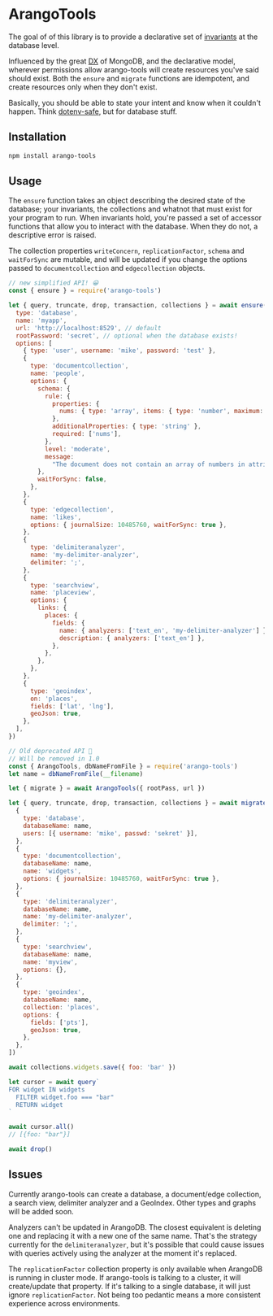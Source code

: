 # ArangoTools

The goal of of this library is to provide a declarative set of
[invariants](https://softwareengineering.stackexchange.com/a/32755/153496) at
the database level.

Influenced by the great [DX](https://bit.ly/2YomoYC) of MongoDB, and the
declarative model, wherever permissions allow arango-tools will create
resources you've said should exist. Both the `ensure` and `migrate` functions
are idempotent, and create resources only when they don't exist.

Basically, you should be able to state your intent and know when it couldn't
happen. Think [dotenv-safe](https://www.npmjs.com/package/dotenv-safe), but for
database stuff.

## Installation

```sh
npm install arango-tools
```

## Usage

The `ensure` function takes an object describing the desired state of the
database; your invariants, the collections and whatnot that must exist for your
program to run. When invariants hold, you're passed a set of accessor functions
that allow you to interact with the database. When they do not, a descriptive
error is raised.

The collection properties `writeConcern`, `replicationFactor`, `schema` and `waitForSync` are mutable, and will be updated if you change the options passed to `documentcollection` and `edgecollection` objects.

```javascript
// new simplified API! 😀
const { ensure } = require('arango-tools')

let { query, truncate, drop, transaction, collections } = await ensure({
  type: 'database',
  name: 'myapp',
  url: 'http://localhost:8529', // default
  rootPassword: 'secret', // optional when the database exists!
  options: [
    { type: 'user', username: 'mike', password: 'test' },
    {
      type: 'documentcollection',
      name: 'people',
      options: {
        schema: {
          rule: {
            properties: {
              nums: { type: 'array', items: { type: 'number', maximum: 6 } },
            },
            additionalProperties: { type: 'string' },
            required: ['nums'],
          },
          level: 'moderate',
          message:
            "The document does not contain an array of numbers in attribute 'nums', or one of the numbers is bigger than 6.",
        },
        waitForSync: false,
      },
    },
    {
      type: 'edgecollection',
      name: 'likes',
      options: { journalSize: 10485760, waitForSync: true },
    },
    {
      type: 'delimiteranalyzer',
      name: 'my-delimiter-analyzer',
      delimiter: ';',
    },
    {
      type: 'searchview',
      name: 'placeview',
      options: {
        links: {
          places: {
            fields: {
              name: { analyzers: ['text_en', 'my-delimiter-analyzer'] },
              description: { analyzers: ['text_en'] },
            },
          },
        },
      },
    },
    {
      type: 'geoindex',
      on: 'places',
      fields: ['lat', 'lng'],
      geoJson: true,
    },
  ],
})

// Old deprecated API 🙁
// Will be removed in 1.0
const { ArangoTools, dbNameFromFile } = require('arango-tools')
let name = dbNameFromFile(__filename)

let { migrate } = await ArangoTools({ rootPass, url })

let { query, truncate, drop, transaction, collections } = await migrate([
  {
    type: 'database',
    databaseName: name,
    users: [{ username: 'mike', passwd: 'sekret' }],
  },
  {
    type: 'documentcollection',
    databaseName: name,
    name: 'widgets',
    options: { journalSize: 10485760, waitForSync: true },
  },
  {
    type: 'delimiteranalyzer',
    databaseName: name,
    name: 'my-delimiter-analyzer',
    delimiter: ';',
  },
  {
    type: 'searchview',
    databaseName: name,
    name: 'myview',
    options: {},
  },
  {
    type: 'geoindex',
    databaseName: name,
    collection: 'places',
    options: {
      fields: ['pts'],
      geoJson: true,
    },
  },
])

await collections.widgets.save({ foo: 'bar' })

let cursor = await query`
FOR widget IN widgets
  FILTER widget.foo === "bar"
  RETURN widget
`

await cursor.all()
// [{foo: "bar"}]

await drop()
```

## Issues

Currently arango-tools can create a database, a document/edge collection, a search view, delimiter analyzer and a GeoIndex.
Other types and graphs will be added soon.

Analyzers can't be updated in ArangoDB. The closest equivalent is deleting one and replacing it with a new one of the same name. That's the strategy currently for the `delimiteranalyzer`, but it's possible that could cause issues with queries actively using the analyzer at the moment it's replaced.

The `replicationFactor` collection property is only available when ArangoDB is running in cluster mode. If arango-tools is talking to a cluster, it will create/update that property. If it's talking to a single database, it will just ignore `replicationFactor`. Not being too pedantic means a more consistent experience across environments.
